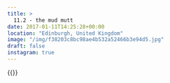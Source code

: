 ```yaml
---
title: >
  11.2 - the mud mutt
date: 2017-01-11T14:25:28+00:00
location: "Edinburgh, United Kingdom"
image: "/img/f38203c8bc98ae4b532a52466b3e94d5.jpg"
draft: false
instagram: true
---
```


{{<photo src="/img/f38203c8bc98ae4b532a52466b3e94d5.jpg">}}
